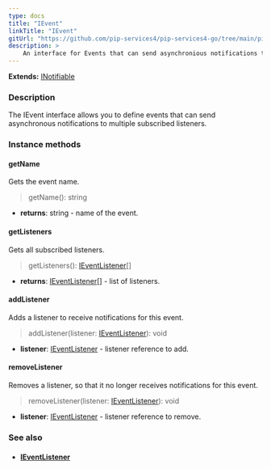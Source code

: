 ```yaml
---
type: docs
title: "IEvent"
linkTitle: "IEvent"
gitUrl: "https://github.com/pip-services4/pip-services4-go/tree/main/pip-services4-rpc-go"
description: > 
    An interface for Events that can send asynchronious notifications to multiple subscribed listeners.
---
```


**Extends:** [INotifiable](../../../components/exec/inotifiable)

### Description

The IEvent interface allows you to define events that can send asynchronous notifications to multiple subscribed listeners.

### Instance methods

#### getName
Gets the event name.

> getName(): string

- **returns**: string - name of the event.

#### getListeners
Gets all subscribed listeners.

> getListeners(): [IEventListener](../ievent_listener)[]

- **returns**: [IEventListener](../ievent_listener)[] - list of listeners.

#### addListener
Adds a listener to receive notifications for this event.

> addListener(listener: [IEventListener](../ievent_listener)): void

- **listener**: [IEventListener](../ievent_listener) - listener reference to add.


#### removeListener
Removes a listener, so that it no longer receives notifications for this event.

> removeListener(listener: [IEventListener](../ievent_listener)): void

- **listener**: [IEventListener](../ievent_listener) - listener reference to remove.


### See also
- #### [IEventListener](../ievent_listener)
